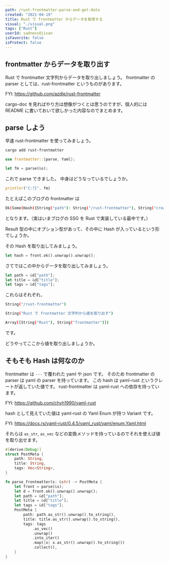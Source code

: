 ```yaml
---
path: /rust-frontmatter-parse-and-get-data
created: "2021-04-19"
title: Rust で frontmatter からデータを取得する
visual: "./visual.png"
tags: ["Rust"]
userId: sadnessOjisan
isFavorite: false
isProtect: false
---
```


## frontmatter からデータを取り出す

Rust で frontmatter 文字列からデータを取り出しましょう。
frontmatter の parser としては、rust-frontmatter というものがあります。

FYI: https://github.com/azdle/rust-frontmatter

cargo-doc を見ればやり方は想像がつくとは思うのですが、個人的には README に書いておいて欲しかった内容なのでまとめます。

## parse しよう

早速 rust-frontmatter を使ってみましょう。

```sh
cargo add rust-frontmatter
```

```rust
use frontmatter::{parse, Yaml};

let fm = parse(&s);
```

これで parse できました。
中身はどうなっているでしょうか。

```rust
println!("{:?}", fm)
```

たとえばこのブログの frontmatter は

```sh
Ok(Some(Hash({String("path"): String("/rust-frontmatter"), String("created"): String("2021-04-19"), String("title"): String("Rust で frontmatter 文字列から値を取り出す"), String("visual"): String("./visual.png"), String("tags"): Array([String("Rust"), String("frontmatter")]), String("userId"): String("sadnessOjisan"), String("isFavorite"): Boolean(false), String("isProtect"): Boolean(false)})))
```

となります。（実はいまブログの SSG を Rust で実装している最中です。）

Result 型の中にオプション型があって、その中に Hash が入っているという形でしょうか。

その Hash を取り出してみましょう。

```rust
let hash = front.ok().unwrap().unwrap();
```

さてではこの中からデータを取り出してみましょう。

```rust
let path = &d["path"];
let title = &d["title"];
let tags = &d["tags"];
```

これらはそれぞれ、

```sh
String("/rust-frontmatter")

String("Rust で frontmatter 文字列から値を取り出す")

Array([String("Rust"), String("frontmatter")])
```

です。

どうやってここから値を取り出しましょうか。

## そもそも Hash は何なのか

frontmatter は `---` で覆われた yaml や json です。
そのため frontmatter の parser は yaml の parser を持っています。
この hash は yaml-rust というクレートが返していた値です。
rust-frontmatter は yaml-rust への依存を持っています。

FYI: https://github.com/chyh1990/yaml-rust

hash として見えていた値は yaml-rust の Yaml Enum が持つ Variant です。

FYI: https://docs.rs/yaml-rust/0.4.5/yaml_rust/yaml/enum.Yaml.html

それらは `as_str`, `as_vec` などの変換メソッドを持っているのでそれを使えば値を取り出せます。

```rust
#[derive(Debug)]
struct PostMeta {
    path: String,
    title: String,
    tags: Vec<String>,
}

fn parse_frontmatter(s: &str) -> PostMeta {
    let front = parse(&s);
    let d = front.ok().unwrap().unwrap();
    let path = &d["path"];
    let title = &d["title"];
    let tags = &d["tags"];
    PostMeta {
        path: path.as_str().unwrap().to_string(),
        title: title.as_str().unwrap().to_string(),
        tags: tags
            .as_vec()
            .unwrap()
            .into_iter()
            .map(|x| x.as_str().unwrap().to_string())
            .collect(),
    }
}
```

